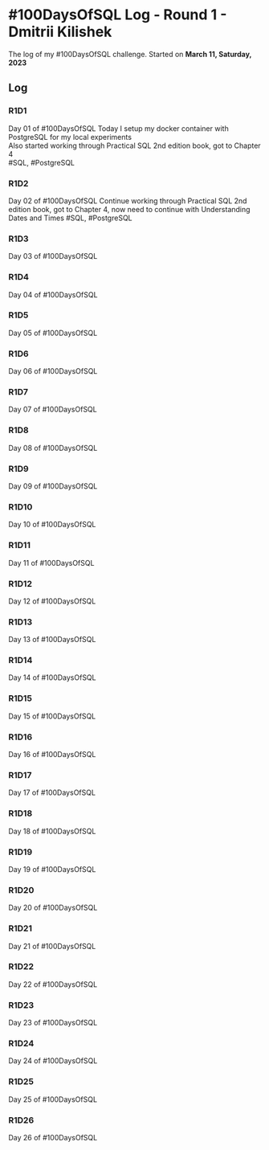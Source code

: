 # #100DaysOfSQL Log - Round 1 - Dmitrii Kilishek

The log of my #100DaysOfSQL challenge. Started on **March 11, Saturday, 2023**

## Log

<!--- 
Record format:

### R1D1 < Header format
Worked on what? What was the progress? Link to the sample.

--->

### R1D1 
Day 01 of #100DaysOfSQL 
Today I setup my docker container with PostgreSQL for my local experiments  
Also started working through Practical SQL 2nd edition book, got to Chapter 4  
#SQL, #PostgreSQL


### R1D2
Day 02 of #100DaysOfSQL 
Continue working through Practical SQL 2nd edition book, got to Chapter 4, 
now need to continue with Understanding Dates and Times
#SQL, #PostgreSQL

### R1D3
Day 03 of #100DaysOfSQL 


### R1D4
Day 04 of #100DaysOfSQL 


### R1D5
Day 05 of #100DaysOfSQL 


### R1D6
Day 06 of #100DaysOfSQL 


### R1D7
Day 07 of #100DaysOfSQL 


### R1D8
Day 08 of #100DaysOfSQL 


### R1D9
Day 09 of #100DaysOfSQL 


### R1D10
Day 10 of #100DaysOfSQL 


### R1D11
Day 11 of #100DaysOfSQL 


### R1D12
Day 12 of #100DaysOfSQL 


### R1D13
Day 13 of #100DaysOfSQL 


### R1D14
Day 14 of #100DaysOfSQL 


### R1D15
Day 15 of #100DaysOfSQL 


### R1D16
Day 16 of #100DaysOfSQL 


### R1D17
Day 17 of #100DaysOfSQL 


### R1D18
Day 18 of #100DaysOfSQL 


### R1D19
Day 19 of #100DaysOfSQL 


### R1D20
Day 20 of #100DaysOfSQL 


### R1D21
Day 21 of #100DaysOfSQL 


### R1D22
Day 22 of #100DaysOfSQL 


### R1D23
Day 23 of #100DaysOfSQL 


### R1D24
Day 24 of #100DaysOfSQL 


### R1D25
Day 25 of #100DaysOfSQL 


### R1D26
Day 26 of #100DaysOfSQL 
